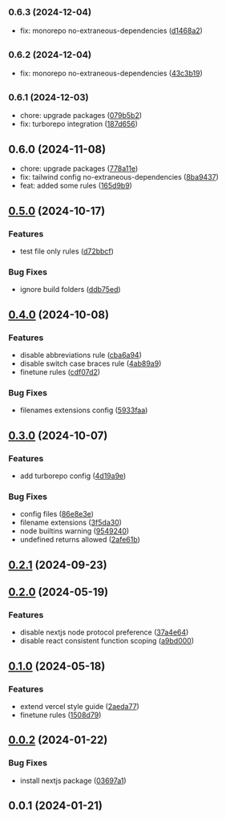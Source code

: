 ## <small>0.6.3 (2024-12-04)</small>

- fix: monorepo no-extraneous-dependencies ([d1468a2](https://github.com/JakobLierman/eslint-config/commit/d1468a2))

## <small>0.6.2 (2024-12-04)</small>

- fix: monorepo no-extraneous-dependencies ([43c3b19](https://github.com/JakobLierman/eslint-config/commit/43c3b19))

## <small>0.6.1 (2024-12-03)</small>

- chore: upgrade packages ([079b5b2](https://github.com/JakobLierman/eslint-config/commit/079b5b2))
- fix: turborepo integration ([187d656](https://github.com/JakobLierman/eslint-config/commit/187d656))

## 0.6.0 (2024-11-08)

- chore: upgrade packages ([778a11e](https://github.com/JakobLierman/eslint-config/commit/778a11e))
- fix: tailwind config no-extraneous-dependencies ([8ba9437](https://github.com/JakobLierman/eslint-config/commit/8ba9437))
- feat: added some rules ([165d9b9](https://github.com/JakobLierman/eslint-config/commit/165d9b9))

## [0.5.0](https://github.com/JakobLierman/eslint-config/compare/v0.4.0...v0.5.0) (2024-10-17)

### Features

- test file only rules ([d72bbcf](https://github.com/JakobLierman/eslint-config/commit/d72bbcf83b637e24f8b0f14caeb92d5267795e7b))

### Bug Fixes

- ignore build folders ([ddb75ed](https://github.com/JakobLierman/eslint-config/commit/ddb75edcb0391dd88cb8b06ce1e29b015b35ccb6))

## [0.4.0](https://github.com/JakobLierman/eslint-config/compare/v0.3.0...v0.4.0) (2024-10-08)

### Features

- disable abbreviations rule ([cba6a94](https://github.com/JakobLierman/eslint-config/commit/cba6a94ab0d97e5dd572efc689225be5c2fafe24))
- disable switch case braces rule ([4ab89a9](https://github.com/JakobLierman/eslint-config/commit/4ab89a995956f610ad12a80175dde853126fc28b))
- finetune rules ([cdf07d2](https://github.com/JakobLierman/eslint-config/commit/cdf07d23b2d5cedfdcbdd48705fa7129ca68290e))

### Bug Fixes

- filenames extensions config ([5933faa](https://github.com/JakobLierman/eslint-config/commit/5933faae75ff69760b3a933c40104169c0572ad9))

## [0.3.0](https://github.com/JakobLierman/eslint-config/compare/v0.2.1...v0.3.0) (2024-10-07)

### Features

- add turborepo config ([4d19a9e](https://github.com/JakobLierman/eslint-config/commit/4d19a9e4bbcb5818abe2b82f613028dbdf85cffd))

### Bug Fixes

- config files ([86e8e3e](https://github.com/JakobLierman/eslint-config/commit/86e8e3e4b97a21e52aeb8ef36c3a5d4a387c5945))
- filename extensions ([3f5da30](https://github.com/JakobLierman/eslint-config/commit/3f5da30546bc83a8901d519ab11d9d601215aeaa))
- node builtins warning ([9549240](https://github.com/JakobLierman/eslint-config/commit/95492409b4a7aa9a18cca07180c6e4c8682cb961))
- undefined returns allowed ([2afe61b](https://github.com/JakobLierman/eslint-config/commit/2afe61b5d3fcc98aec33d19e990bb6ab53434927))

## [0.2.1](https://github.com/JakobLierman/eslint-config/compare/v0.2.0...v0.2.1) (2024-09-23)

## [0.2.0](https://github.com/JakobLierman/eslint-config/compare/v0.1.0...v0.2.0) (2024-05-19)

### Features

- disable nextjs node protocol preference ([37a4e64](https://github.com/JakobLierman/eslint-config/commit/37a4e64c99688c797c4c92ed69b70ac50327fd57))
- disable react consistent function scoping ([a9bd000](https://github.com/JakobLierman/eslint-config/commit/a9bd0005325d5335378b6028ed3ca9eb5fa6266b))

## [0.1.0](https://github.com/JakobLierman/eslint-config/compare/v0.0.2...v0.1.0) (2024-05-18)

### Features

- extend vercel style guide ([2aeda77](https://github.com/JakobLierman/eslint-config/commit/2aeda770c4da663dc8a262ad87e83fa65d741676))
- finetune rules ([1508d79](https://github.com/JakobLierman/eslint-config/commit/1508d797f5b4d6873dc351e27129591656febb2f))

## [0.0.2](https://github.com/JakobLierman/eslint-config/compare/v0.0.1...v0.0.2) (2024-01-22)

### Bug Fixes

- install nextjs package ([03697a1](https://github.com/JakobLierman/eslint-config/commit/03697a1b29284cdbbf25d070bdcbdc98abb62096))

## 0.0.1 (2024-01-21)
